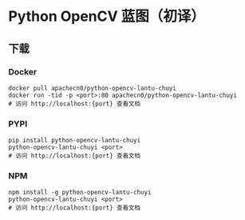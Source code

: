 # Python OpenCV 蓝图（初译）

## 下载

### Docker

```
docker pull apachecn0/python-opencv-lantu-chuyi
docker run -tid -p <port>:80 apachecn0/python-opencv-lantu-chuyi
# 访问 http://localhost:{port} 查看文档
```

### PYPI

```
pip install python-opencv-lantu-chuyi
python-opencv-lantu-chuyi <port>
# 访问 http://localhost:{port} 查看文档
```

### NPM

```
npm install -g python-opencv-lantu-chuyi
python-opencv-lantu-chuyi <port>
# 访问 http://localhost:{port} 查看文档
```